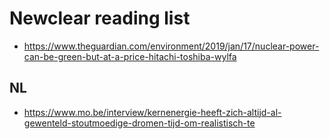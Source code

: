 # Newclear reading list

- https://www.theguardian.com/environment/2019/jan/17/nuclear-power-can-be-green-but-at-a-price-hitachi-toshiba-wylfa


## NL
- https://www.mo.be/interview/kernenergie-heeft-zich-altijd-al-gewenteld-stoutmoedige-dromen-tijd-om-realistisch-te
